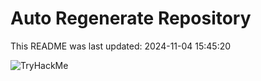 # Auto Regenerate Repository

This README was last updated: 2024-11-04 15:45:20

 ![TryHackMe](https://tryhackme.com/badge/533634)